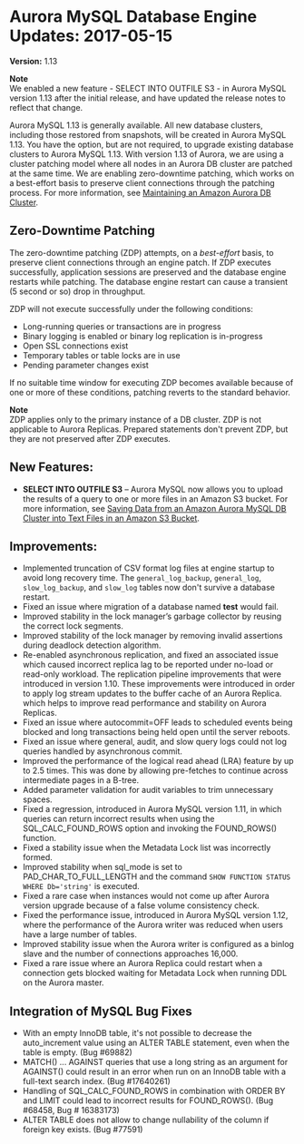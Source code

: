 # Aurora MySQL Database Engine Updates: 2017\-05\-15<a name="AuroraMySQL.Updates.20170515"></a>

**Version:** 1\.13

**Note**  
We enabled a new feature \- SELECT INTO OUTFILE S3 \- in Aurora MySQL version 1\.13 after the initial release, and have updated the release notes to reflect that change\.

Aurora MySQL 1\.13 is generally available\. All new database clusters, including those restored from snapshots, will be created in Aurora MySQL 1\.13\. You have the option, but are not required, to upgrade existing database clusters to Aurora MySQL 1\.13\. With version 1\.13 of Aurora, we are using a cluster patching model where all nodes in an Aurora DB cluster are patched at the same time\. We are enabling zero\-downtime patching, which works on a best\-effort basis to preserve client connections through the patching process\. For more information, see [Maintaining an Amazon Aurora DB Cluster](USER_UpgradeDBInstance.Maintenance.md)\. 

## Zero\-Downtime Patching<a name="AuroraMySQL.Updates.20170515.ZDP"></a>

The zero\-downtime patching \(ZDP\) attempts, on a *best\-effort* basis, to preserve client connections through an engine patch\. If ZDP executes successfully, application sessions are preserved and the database engine restarts while patching\. The database engine restart can cause a transient \(5 second or so\) drop in throughput\.

ZDP will not execute successfully under the following conditions:
+ Long\-running queries or transactions are in progress
+ Binary logging is enabled or binary log replication is in\-progress
+ Open SSL connections exist
+ Temporary tables or table locks are in use
+ Pending parameter changes exist

If no suitable time window for executing ZDP becomes available because of one or more of these conditions, patching reverts to the standard behavior\.

**Note**  
ZDP applies only to the primary instance of a DB cluster\. ZDP is not applicable to Aurora Replicas\.
Prepared statements don't prevent ZDP, but they are not preserved after ZDP executes\.

## New Features:<a name="AuroraMySQL.Updates.20170515.NewFeatures"></a>
+ **SELECT INTO OUTFILE S3** – Aurora MySQL now allows you to upload the results of a query to one or more files in an Amazon S3 bucket\. For more information, see [Saving Data from an Amazon Aurora MySQL DB Cluster into Text Files in an Amazon S3 Bucket](AuroraMySQL.Integrating.SaveIntoS3.md)\.

## Improvements:<a name="AuroraMySQL.Updates.20170515.Improvements"></a>
+ Implemented truncation of CSV format log files at engine startup to avoid long recovery time\. The `general_log_backup`, `general_log`, `slow_log_backup`, and `slow_log` tables now don't survive a database restart\. 
+ Fixed an issue where migration of a database named **test** would fail\.
+ Improved stability in the lock manager’s garbage collector by reusing the correct lock segments\.
+ Improved stability of the lock manager by removing invalid assertions during deadlock detection algorithm\. 
+ Re\-enabled asynchronous replication, and fixed an associated issue which caused incorrect replica lag to be reported under no\-load or read\-only workload\. The replication pipeline improvements that were introduced in version 1\.10\. These improvements were introduced in order to apply log stream updates to the buffer cache of an Aurora Replica\. which helps to improve read performance and stability on Aurora Replicas\.
+ Fixed an issue where autocommit=OFF leads to scheduled events being blocked and long transactions being held open until the server reboots\.
+ Fixed an issue where general, audit, and slow query logs could not log queries handled by asynchronous commit\.
+ Improved the performance of the logical read ahead \(LRA\) feature by up to 2\.5 times\. This was done by allowing pre\-fetches to continue across intermediate pages in a B\-tree\.
+ Added parameter validation for audit variables to trim unnecessary spaces\.
+ Fixed a regression, introduced in Aurora MySQL version 1\.11, in which queries can return incorrect results when using the SQL\_CALC\_FOUND\_ROWS option and invoking the FOUND\_ROWS\(\) function\.
+ Fixed a stability issue when the Metadata Lock list was incorrectly formed\.
+ Improved stability when sql\_mode is set to PAD\_CHAR\_TO\_FULL\_LENGTH and the command `SHOW FUNCTION STATUS WHERE Db='string'` is executed\.
+ Fixed a rare case when instances would not come up after Aurora version upgrade because of a false volume consistency check\.
+ Fixed the performance issue, introduced in Aurora MySQL version 1\.12, where the performance of the Aurora writer was reduced when users have a large number of tables\. 
+ Improved stability issue when the Aurora writer is configured as a binlog slave and the number of connections approaches 16,000\. 
+ Fixed a rare issue where an Aurora Replica could restart when a connection gets blocked waiting for Metadata Lock when running DDL on the Aurora master\. 

## Integration of MySQL Bug Fixes<a name="AuroraMySQL.Updates.20170515.BugFixes"></a>
+ With an empty InnoDB table, it's not possible to decrease the auto\_increment value using an ALTER TABLE statement, even when the table is empty\. \(Bug \#69882\)
+ MATCH\(\) \.\.\. AGAINST queries that use a long string as an argument for AGAINST\(\) could result in an error when run on an InnoDB table with a full\-text search index\. \(Bug \#17640261\)
+ Handling of SQL\_CALC\_FOUND\_ROWS in combination with ORDER BY and LIMIT could lead to incorrect results for FOUND\_ROWS\(\)\. \(Bug \#68458, Bug \# 16383173\)
+ ALTER TABLE does not allow to change nullability of the column if foreign key exists\. \(Bug \#77591\)
